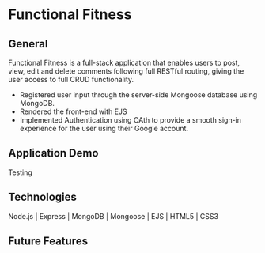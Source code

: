 # Functional Fitness

## General 

Functional Fitness is a full-stack application that enables users to post, view, edit and delete comments following full RESTful routing, giving the user access to full CRUD functionality.

- Registered user input through the server-side Mongoose database using MongoDB.
- Rendered the front-end with EJS
- Implemented Authentication using OAth to provide a smooth sign-in experience for the user using their Google account. 

## Application Demo
Testing

## Technologies 

Node.js | Express |  MongoDB | Mongoose | EJS | HTML5 | CSS3

## Future Features

